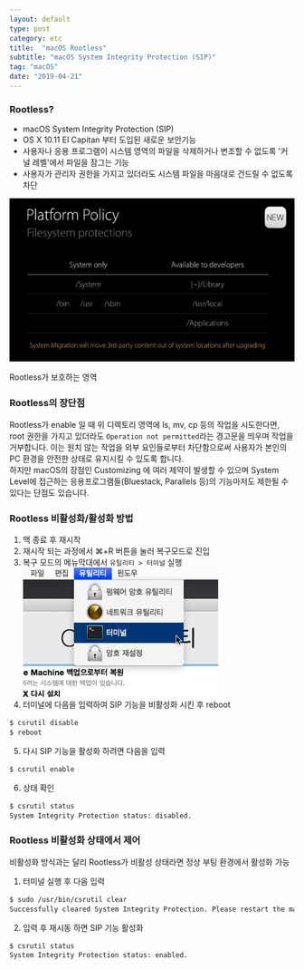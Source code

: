 ```yaml
---
layout: default
type: post
category: etc
title:  "macOS Rootless"
subtitle: "macOS System Integrity Protection (SIP)"
tag: "macOS"
date: "2019-04-21"
---
```


### Rootless?
* macOS System Integrity Protection (SIP)
* OS X 10.11 El Capitan 부터 도입된 새로운 보안기능
* 사용자나 응용 프로그램이 시스템 영역의 파일을 삭제하거나 변조할 수 없도록 '커널 레벨'에서 파일을 잠그는 기능
* 사용자가 관리자 권한을 가지고 있더라도 시스템 파일을 마음대로 건드릴 수 없도록 차단

![rootless_platform_policy](/images/etc/2019-04-21-macos-rootless/platform_policy.jpg)
<figcaption>Rootless가 보호하는 영역</figcaption>

### Rootless의 장단점
Rootless가 enable 일 때 위 디렉토리 영역에 ls, mv, cp 등의 작업을 시도한다면, root 권한을 가지고 있더라도 `Operation not permitted`라는 경고문을 띄우며 작업을 거부합니다. 이는 원치 않는 작업을 외부 요인들로부터 차단함으로써 사용자가 본인의 PC 환경을 안전한 상태로 유지시킬 수 있도록 합니다.  
하지만 macOS의 장점인 Customizing 에 여러 제약이 발생할 수 있으며 System Level에 접근하는 응용프로그램들(Bluestack, Parallels 등)의 기능마저도 제한될 수 있다는 단점도 있습니다.

### Rootless 비활성화/활성화 방법
1. 맥 종료 후 재시작
2. 재시작 되는 과정에서 ⌘+R 버튼을 눌러 복구모드로 진입
3. 복구 모드의 메뉴막대에서 `유틸리티 > 터미널` 실행
![rootless](/images/etc/2019-04-21-macos-rootless/macos.jpg)
4. 터미널에 다음을 입력하여 SIP 기능을 비활성화 시킨 후 reboot
```bash
$ csrutil disable
$ reboot
```
5. 다시 SIP 기능을 활성화 하려면 다음을 입력
```bash
$ csrutil enable
```
6. 상태 확인
```bash
$ csrutil status
System Integrity Protection status: disabled.
```

### Rootless 비활성화 상태에서 제어
비활성화 방식과는 달리 Rootless가 비활성 상태라면 정상 부팅 환경에서 활성화 가능

1. 터미널 실행 후 다음 입력
```bash
$ sudo /usr/bin/csrutil clear
Successfully cleared System Integrity Protection. Please restart the machine for the changes to take effect.
```
2. 입력 후 재시동 하면 SIP 기능 활성화
```bash
$ csrutil status
System Integrity Protection status: enabled.
```

